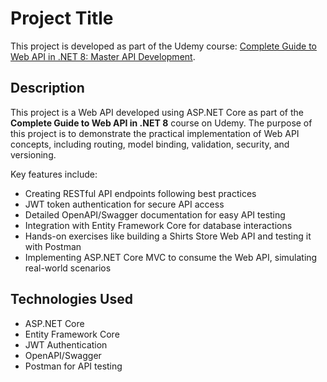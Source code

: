 # Project Title

This project is developed as part of the Udemy course: [Complete Guide to Web API in .NET 8: Master API Development](https://www.udemy.com/course/complete-web-api-course/learn/lecture/38660848?components=add_to_cart%2Cavailable_coupons%2Cbase_purchase_section%2Cbuy_button%2Cbuy_for_team%2Ccacheable_buy_button%2Ccacheable_deal_badge%2Ccacheable_discount_expiration%2Ccacheable_price_text%2Ccacheable_purchase_text%2Ccurated_for_ufb_notice_context%2Ccurriculum_context%2Cdeal_badge%2Cdiscount_expiration%2Cgift_this_course%2Cincentives%2Cinstructor_links%2Clifetime_access_context%2Cmoney_back_guarantee%2Cprice_text%2Cpurchase_tabs_context%2Cpurchase%2Crecommendation%2Credeem_coupon%2Csidebar_container%2Cpurchase_body_container#overview).

## Description

This project is a Web API developed using ASP.NET Core as part of the **Complete Guide to Web API in .NET 8** course on Udemy. The purpose of this project is to demonstrate the practical implementation of Web API concepts, including routing, model binding, validation, security, and versioning.

Key features include:
- Creating RESTful API endpoints following best practices
- JWT token authentication for secure API access
- Detailed OpenAPI/Swagger documentation for easy API testing
- Integration with Entity Framework Core for database interactions
- Hands-on exercises like building a Shirts Store Web API and testing it with Postman
- Implementing ASP.NET Core MVC to consume the Web API, simulating real-world scenarios

## Technologies Used

- ASP.NET Core
- Entity Framework Core
- JWT Authentication
- OpenAPI/Swagger
- Postman for API testing

